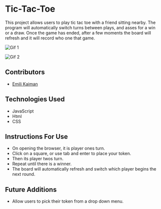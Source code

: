 # Tic-Tac-Toe

This project allows users to play tic tac toe with a friend sitting nearby. The program will automatically switch turns between plays, and asses for a win or a draw. Once the game has ended, after a few moments the board will refresh and it will record who one that game.

![Gif 1](http://www.giphy.com/gifs/wk6xnQmbXmplJRDKGN)

![Gif 2](http://www.giphy.com/gifs/rZaQItzaC8LQYBIPCi)

## Contributors
- [Emili Kaiman](https://github.com/Ekaiman)

## Technologies Used
- JavaScript
- Html
- CSS

## Instructions For Use
- On opening the browser, it is player ones turn.
- Click on a square, or use tab and enter to place your token.
- Then its player twos turn.
- Repeat until there is a winner.
- The board will automatically refresh and switch which player begins the next round.

## Future Additions
- Allow users to pick their token from a drop down menu.

